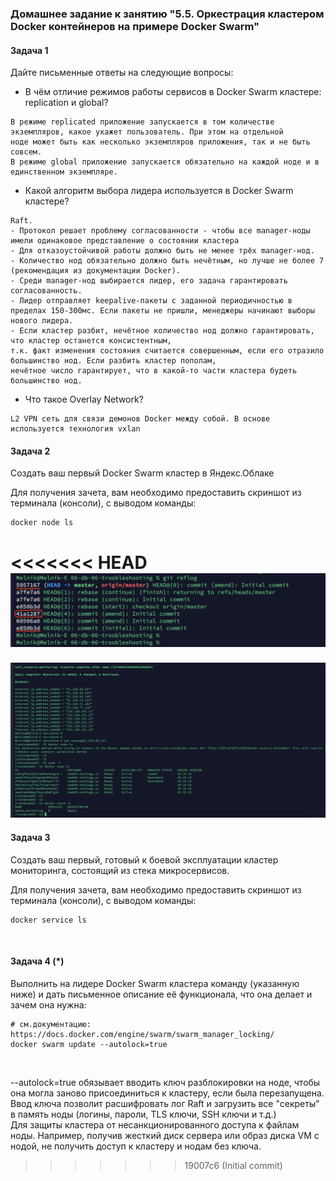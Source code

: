 ### Домашнее задание к занятию "5.5. Оркестрация кластером Docker контейнеров на примере Docker Swarm"

#### Задача 1

Дайте письменные ответы на следующие вопросы:

- В чём отличие режимов работы сервисов в Docker Swarm кластере: replication и global?
```
В режиме replicated приложение запускается в том количестве экземпляров, какое укажет пользователь. При этом на отдельной
ноде может быть как несколько экземпляров приложения, так и не быть совсем.
В режиме global приложение запускается обязательно на каждой ноде и в единственном экземпляре.
```
- Какой алгоритм выбора лидера используется в Docker Swarm кластере?
```
Raft.
- Протокол решает проблему согласованности - чтобы все manager-ноды имели одинаковое представление о состоянии кластера
- Для отказоустойчивой работы должно быть не менее трёх manager-нод.
- Количество нод обязательно должно быть нечётным, но лучше не более 7 (рекомендация из документации Docker).
- Среди manager-нод выбирается лидер, его задача гарантировать согласованность.
- Лидер отправляет keepalive-пакеты с заданной периодичностью в пределах 150-300мс. Если пакеты не пришли, менеджеры начинают выборы нового лидера.
- Если кластер разбит, нечётное количество нод должно гарантировать, что кластер останется консистентным, 
т.к. факт изменения состояния считается совершенным, если его отразило большинство нод. Если разбить кластер пополам,
нечётное число гарантирует, что в какой-то части кластера будеть большинство нод.
```
- Что такое Overlay Network?
```
L2 VPN сеть для связи демонов Docker между собой. В основе используется технология vxlan
```

#### Задача 2

Создать ваш первый Docker Swarm кластер в Яндекс.Облаке

Для получения зачета, вам необходимо предоставить скриншот из терминала (консоли), с выводом команды:
```
docker node ls
```
<<<<<<< HEAD
![](https://github.com/melnik-evgeniy/06-db-06-troobleshooting/blob/8e4a4aa9dbb4012aeef58bb2398e369ec92b5c77/1.jpg?raw=true)
=======
![](https://github.com/melnik-evgeniy/05-virt-05-docker-swarm/blob/b1b9734a1c98416aa039998a65b702b113347fa6/1.jpg?raw=true)

#### Задача 3

Создать ваш первый, готовый к боевой эксплуатации кластер мониторинга, состоящий из стека микросервисов.

Для получения зачета, вам необходимо предоставить скриншот из терминала (консоли), с выводом команды:
```
docker service ls
```
![]()
#### Задача 4 (*)

Выполнить на лидере Docker Swarm кластера команду (указанную ниже) и дать письменное описание её функционала, что она делает и зачем она нужна:
```
# см.документацию: https://docs.docker.com/engine/swarm/swarm_manager_locking/
docker swarm update --autolock=true
```
![]()

--autolock=true обязывает вводить ключ разблокировки на ноде, чтобы она могла заново присоединиться к кластеру, если была перезапущена. Ввод ключа позволит расшифровать лог Raft и загрузить все "секреты" в память ноды (логины, пароли, TLS ключи, SSH ключи и т.д.)  
Для защиты кластера от несанкционированного доступа к файлам ноды. Например, получив жесткий диск сервера или образ диска VM с нодой, не получить доступ к кластеру и нодам без ключа.
>>>>>>> 19007c6 (Initial commit)
